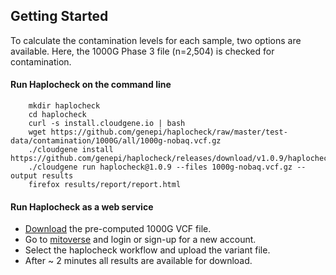 
## Getting Started

To calculate the contamination levels for each sample, two options are available. Here, the 1000G Phase 3 file (n=2,504) is checked for contamination. 


#### Run Haplocheck on the command line 

        mkdir haplocheck 
        cd haplocheck
        curl -s install.cloudgene.io | bash
        wget https://github.com/genepi/haplocheck/raw/master/test-data/contamination/1000G/all/1000g-nobaq.vcf.gz
        ./cloudgene install https://github.com/genepi/haplocheck/releases/download/v1.0.9/haplocheck.zip
        ./cloudgene run haplocheck@1.0.9 --files 1000g-nobaq.vcf.gz --output results
        firefox results/report/report.html
        
#### Run Haplocheck as a web service

- [Download](https://github.com/genepi/haplocheck/raw/master/test-data/contamination/1000G/all/1000g-nobaq.vcf.gz) the pre-computed 1000G VCF file.  
- Go to [mitoverse](https://mitoverse.i-med.ac.at) and login or sign-up for a new account.
- Select the haplocheck workflow and upload the variant file.
- After ~ 2 minutes all results are available for download. 